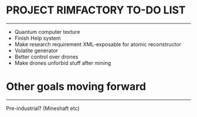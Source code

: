 # PROJECT RIMFACTORY TO-DO LIST
---
- Quantum computer texture
- Finish Help system
- Make research requirement XML-exposable for atomic reconstructor
- Volatite generator
- Better control over drones
- Make drones unforbid stuff after mining

# Other goals moving forward
---
Pre-industrial? (Mineshaft etc)